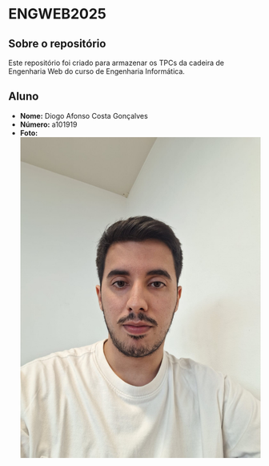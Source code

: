 # ENGWEB2025

## Sobre o repositório
Este repositório foi criado para armazenar os TPCs da cadeira de Engenharia Web do curso de Engenharia Informática.

## Aluno
- **Nome:** Diogo Afonso Costa Gonçalves
- **Número:** a101919
- **Foto:**
![Diogo Gonçalves](diogo.jpg)

